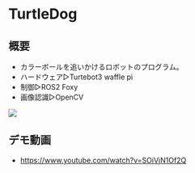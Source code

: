 # TurtleDog

## 概要

- カラーボールを追いかけるロボットのプログラム。
- ハードウェア▷Turtebot3 waffle pi
- 制御▷ROS2 Foxy
- 画像認識▷OpenCV

![](http://img.youtube.com/vi/SOiVjN1Of2Q/0.jpg)



## デモ動画
- https://www.youtube.com/watch?v=SOiVjN1Of2Q
